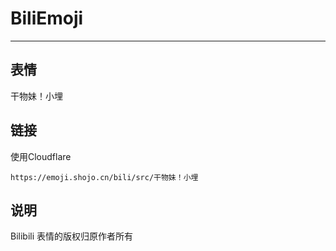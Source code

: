 # BiliEmoji
---
## 表情
干物妹！小埋
## 链接
使用Cloudflare
```
https://emoji.shojo.cn/bili/src/干物妹！小埋
```
## 说明
Bilibili 表情的版权归原作者所有
